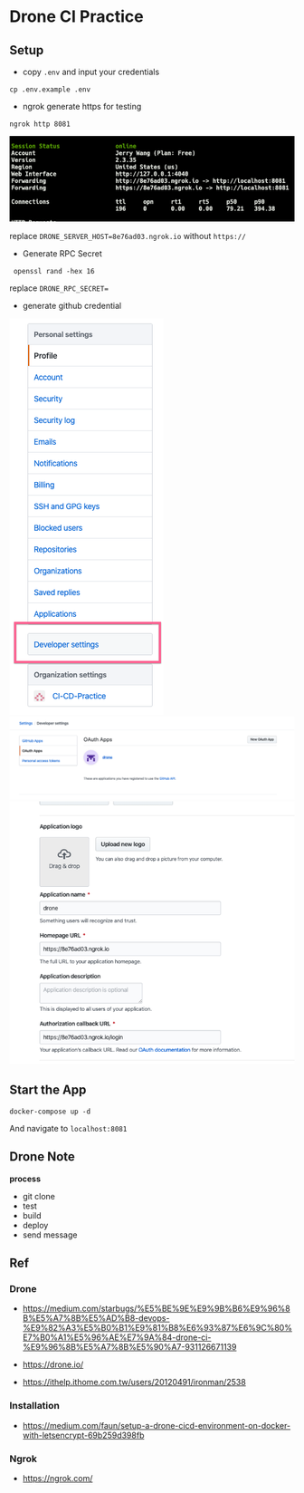# Drone CI Practice

## Setup

- copy `.env` and input your credentials

```
cp .env.example .env
```

- ngrok generate https for testing

```
ngrok http 8081
```

![](readme-imgs/2020-03-20-19-35-11.png)

replace `DRONE_SERVER_HOST=8e76ad03.ngrok.io` without `https://`

- Generate RPC Secret

```
 openssl rand -hex 16
```

replace `DRONE_RPC_SECRET=`

- generate github credential

![](readme-imgs/2020-03-20-19-40-18.png)
![](readme-imgs/2020-03-20-19-40-59.png)
![](readme-imgs/2020-03-20-19-41-17.png)

## Start the App

```
docker-compose up -d
```

And navigate to `localhost:8081`

## Drone Note

**process**

- git clone
- test
- build
- deploy
- send message

## Ref

### Drone

- https://medium.com/starbugs/%E5%BE%9E%E9%9B%B6%E9%96%8B%E5%A7%8B%E5%AD%B8-devops-%E9%82%A3%E5%B0%B1%E9%81%B8%E6%93%87%E6%9C%80%E7%B0%A1%E5%96%AE%E7%9A%84-drone-ci-%E9%96%8B%E5%A7%8B%E5%90%A7-931126671139

- https://drone.io/
- https://ithelp.ithome.com.tw/users/20120491/ironman/2538

### Installation

- https://medium.com/faun/setup-a-drone-cicd-environment-on-docker-with-letsencrypt-69b259d398fb

### Ngrok

- https://ngrok.com/
